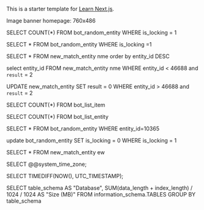 This is a starter template for [Learn Next.js](https://nextjs.org/learn).

Image banner homepage: 760x486

SELECT COUNT(*)  FROM bot_random_entity WHERE is_locking = 1

SELECT * FROM bot_random_entity WHERE is_locking =1

SELECT * FROM new_match_entity nme order by entity_id DESC

select entity_id FROM new_match_entity nme WHERE entity_id < 46688 and `result` = 2

UPDATE new_match_entity SET result = 0 WHERE entity_id > 46688 and `result` = 2


SELECT COUNT(*) FROM bot_list_item

SELECT COUNT(*) FROM bot_list_entity

SELECT * FROM bot_random_entity WHERE entity_id=10365

update bot_random_entity SET is_locking = 0 WHERE is_locking = 1

SELECT * FROM new_match_entity ew

SELECT @@system_time_zone;

SELECT TIMEDIFF(NOW(), UTC_TIMESTAMP);

SELECT table_schema AS "Database", SUM(data_length + index_length) / 1024 / 1024 AS "Size (MB)" FROM information_schema.TABLES GROUP BY table_schema